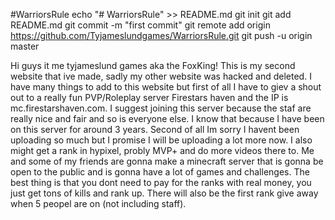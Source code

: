 #WarriorsRule
echo "# WarriorsRule" >> README.md
git init
git add README.md
git commit -m "first commit"
git remote add origin https://github.com/Tyjameslundgames/WarriorsRule.git
git push -u origin master

<p> Hi guys it me tyjameslund games aka the FoxKing! 
This is my second website that ive made, sadly my other website was hacked and deleted. I have many things to add to this
website but first of all I have to giev a shout out to a really fun PVP/Roleplay server Firestars haven and the IP is mc.firestarshaven.com.
I suggest joining this server because the staf are really nice and fair and so is everyone else. I know that because I have been on this server for
around 3 years. Second of all Im sorry I havent been uploading so much but I promise I will be uploading a lot more now. I also might get a rank
in hypixel, probly MVP+ and do more videos there to. Me and some of my friends are gonna make a minecraft server that is gonna be open
to the public and is gonna have a lot of games and challenges. The best thing is that you dont need to pay for the ranks with
real money, you just get tons of kills and rank up. There will also be the first rank give away when 5 peopel are on (not including staff). </p>
